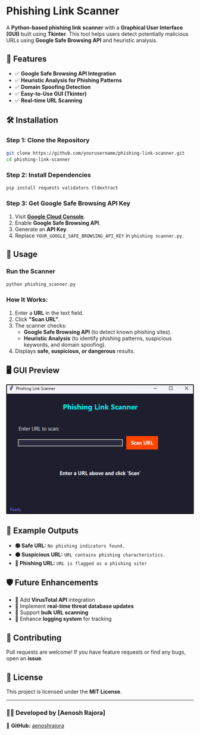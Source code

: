 # Phishing Link Scanner

A **Python-based phishing link scanner** with a **Graphical User Interface (GUI)** built using **Tkinter**. This tool helps users detect potentially malicious URLs using **Google Safe Browsing API** and heuristic analysis.

## 🚀 Features
- ✅ **Google Safe Browsing API Integration**
- ✅ **Heuristic Analysis for Phishing Patterns**
- ✅ **Domain Spoofing Detection**
- ✅ **Easy-to-Use GUI (Tkinter)**
- ✅ **Real-time URL Scanning**

## 🛠 Installation

### **Step 1: Clone the Repository**
```bash
git clone https://github.com/yourusername/phishing-link-scanner.git
cd phishing-link-scanner
```

### **Step 2: Install Dependencies**
```bash
pip install requests validators tldextract
```

### **Step 3: Get Google Safe Browsing API Key**
1. Visit **[Google Cloud Console](https://console.cloud.google.com/)**.
2. Enable **Google Safe Browsing API**.
3. Generate an **API Key**.
4. Replace `YOUR_GOOGLE_SAFE_BROWSING_API_KEY` in `phishing scanner.py`.

## 📌 Usage

### **Run the Scanner**
```bash
python phishing_scanner.py
```

### **How It Works:**
1. Enter a **URL** in the text field.
2. Click **"Scan URL"**.
3. The scanner checks:
   - **Google Safe Browsing API** (to detect known phishing sites).
   - **Heuristic Analysis** (to identify phishing patterns, suspicious keywords, and domain spoofing).
4. Displays **safe, suspicious, or dangerous** results.

## 🖥️ GUI Preview
![Phishing Scanner GUI](./app.png)

## 📌 Example Outputs

- **🟢 Safe URL:** `No phishing indicators found.`
- **🟠 Suspicious URL:** `URL contains phishing characteristics.`
- **🔴 Phishing URL:** `URL is flagged as a phishing site!`

## 🛡️ Future Enhancements
- 🔹 Add **VirusTotal API** integration
- 🔹 Implement **real-time threat database updates**
- 🔹 Support **bulk URL scanning**
- 🔹 Enhance **logging system** for tracking

## 🤝 Contributing
Pull requests are welcome! If you have feature requests or find any bugs, open an **issue**.

## 📝 License
This project is licensed under the **MIT License**.

---
### 👨‍💻 Developed by [Aenosh Rajora]
🔗 **GitHub:** [aenoshrajora](https://github.com/aenoshrajora)

